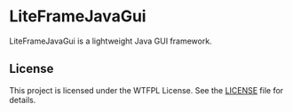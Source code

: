 # LiteFrameJavaGui

LiteFrameJavaGui is a lightweight Java GUI framework.

## License

This project is licensed under the WTFPL License. See the [LICENSE](LICENSE) file for details.
